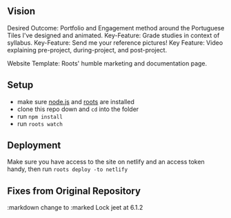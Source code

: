 Vision
----

Desired Outcome: Portfolio and Engagement method around the Portuguese Tiles I've designed and animated.
Key-Feature: Grade studies in context of syllabus.
Key-Feature: Send me your reference pictures!
Key Feature: Video explaining pre-project, during-project, and post-project.

Website Template:  Roots' humble marketing and documentation page.


Setup
-----
- make sure [node.js](https://nodejs.org) and [roots](https://roots.cx) are installed
- clone this repo down and `cd` into the folder
- run `npm install`
- run `roots watch`

Deployment
----------

Make sure you have access to the site on netlify and an access token handy, then run `roots deploy -to netlify`


Fixes from Original Repository
---------------
:markdown change to :marked
Lock jeet at 6.1.2
